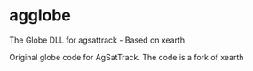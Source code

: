 # agglobe
The Globe DLL for agsattrack - Based on xearth

Original globe code for AgSatTrack. The code is a fork of xearth
